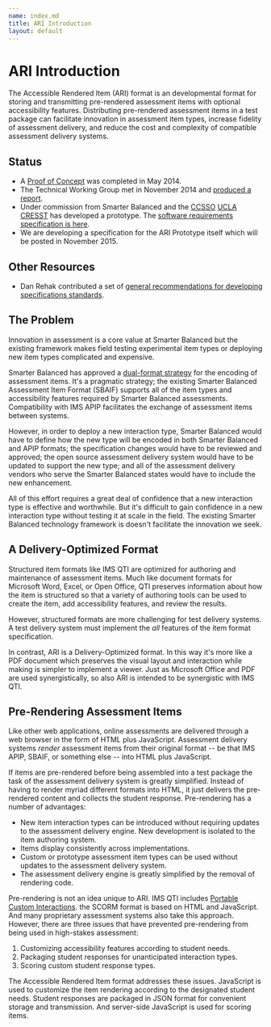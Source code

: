 ```yaml
---
name: index.md
title: ARI Introduction
layout: default
---
```


# ARI Introduction

The Accessible Rendered Item (ARI) format is an developmental format for storing and transmitting pre-rendered assessment items with optional accessibility features. Distributing pre-rendered assessment items in a test package can facilitate innovation in assessment item types, increase fidelity of assessment delivery, and reduce the cost and complexity of compatible assessment delivery systems.

## Status

 * A [Proof of Concept](ProofOfConcept) was completed in May 2014.
 * The Technical Working Group met in November 2014 and [produced a report](2014-11-13_ARI_Technical_Working_Group_Report.pdf).
 * Under commission from Smarter Balanced and the [CCSSO](http://ccsso.org/) [UCLA CRESST](http://www.cse.ucla.edu/) has developed a prototype. The [software requirements specification is here](ARISoftwareSpecificationv2.pdf).
 * We are developing a specification for the ARI Prototype itself which will be posted in November 2015.

## Other Resources
 * Dan Rehak contributed a set of [general recommendations for developing specifications standards](DevelopingSpecificationsForTheAccessibleRenderingItemFormat.pdf).

## The Problem

Innovation in assessment is a core value at Smarter Balanced but the existing framework makes field testing experimental item types or deploying new item types complicated and expensive.

Smarter Balanced has approved a [dual-format strategy](http://www.smarterapp.org/spec/2013/11/25/specs-AssessmentItemFormatBrief.html) for the encoding of assessment items. It's a pragmatic strategy; the existing Smarter Balanced Assessment Item Format (SBAIF) supports all of the item types and accessibility features required by Smarter Balanced assessments. Compatibility with IMS APIP facilitates the exchange of assessment items between systems.

However, in order to deploy a new interaction type, Smarter Balanced would have to define how the new type will be encoded in both Smarter Balanced and APIP formats; the specification changes would have to be reviewed and approved; the open source assessment delivery system would have to be updated to support the new type; and all of the assessment delivery vendors who serve the Smarter Balanced states would have to include the new enhancement.

All of this effort requires a great deal of confidence that a new interaction type is effective and worthwhile. But it's difficult to gain confidence in a new interaction type without testing it at scale in the field. The existing Smarter Balanced technology framework is doesn't facilitate the innovation we seek.

## A Delivery-Optimized Format

Structured item formats like IMS QTI are optimized for authoring and maintenance of assessment items. Much like document formats for Microsoft Word, Excel, or Open Office, QTI preserves information about how the item is structured so that a variety of authoring tools can be used to create the item, add accessibility features, and review the results.

However, structured formats are more challenging for test delivery systems. A test delivery system must implement the *all* features of the item format specification.

In contrast, ARI is a Delivery-Optimized format. In this way it's more like  a PDF document which preserves the visual layout and interaction while making is simpler to implement a viewer. Just as Microsoft Office and PDF are used synergistically, so also ARI is intended to be synergistic with IMS QTI.

## Pre-Rendering Assessment Items

Like other web applications, online assessments are delivered through a web browser in the form of HTML plus JavaScript. Assessment delivery systems *render* assessment items from their original format -- be that IMS APIP, SBAIF, or something else -- into HTML plus JavaScript.

If items are pre-rendered before being assembled into a test package the task of the assessment delivery system is greatly simplified. Instead of having to render myriad different formats into HTML, it just delivers the pre-rendered content and collects the student response. Pre-rendering has a number of advantages:

* New item interaction types can be introduced without requiring updates to the assessment delivery engine. New development is isolated to the item authoring system.
* Items display consistently across implementations.
* Custom or prototype assessment item types can be used without updates to the assessment delivery system.
* The assessment delivery engine is greatly simplified by the removal of rendering code.

Pre-rendering is not an idea unique to ARI. IMS QTI includes [Portable Custom Interactions](http://www.imsglobal.org/assessment/interactions.html). the SCORM format is based on HTML and JavaScript. And many proprietary assessment systems also take this approach. However, there are three issues that have prevented pre-rendering from being used in high-stakes assessment:

1. Customizing accessibility features according to student needs.
2. Packaging student responses for unanticipated interaction types.
3. Scoring custom student response types.

The Accessible Rendered Item format addresses these issues. JavaScript is used to customize the item rendering according to the designated student needs. Student responses are packaged in JSON format for convenient storage and transmission. And server-side JavaScript is used for scoring items.
